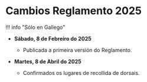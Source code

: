 # Cambios Reglamento 2025

!!! info "Sólo en Gallego"

* **Sábado, 8 de Febreiro do 2025**
    * Publicada a primeira versión do Reglamento.

* **Martes, 8 de Abril do 2025**
    * Confirmados os lugares de recollida de dorsais.

